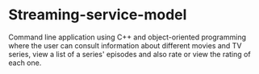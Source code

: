 # Streaming-service-model
Command line application using C++ and object-oriented programming where the user can consult information about different movies and TV series, view a list of a series' episodes and also rate or view the rating of each one.
